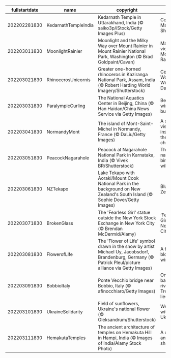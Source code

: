 |fullstartdate|name|copyright|title|image|
|--|--|--|--|--|
202202281830|KedarnathTempleIndia|Kedarnath Temple in Uttarakhand, India (© saiko3p/iStock/Getty Images Plus)|Celebrating Maha Shivratri|![](/en-IN/2022/03/202202281830KedarnathTempleIndia.jpg)|
202203011830|MoonlightRainier|Moonlight and the Milky Way over Mount Rainier in Mount Rainier National Park, Washington (© Brad Goldpaint/Cavan)|Majestic view of Mount Rainier|![](/en-IN/2022/03/202203011830MoonlightRainier.jpg)|
202203021830|RhinocerosUnicornis|Greater one-horned rhinoceros in Kaziranga National Park, Assam, India (© Robert Harding World Imagery/Shutterstock)|Celebrating World Wildlife Day|![](/en-IN/2022/03/202203021830RhinocerosUnicornis.jpg)|
202203031830|ParalympicCurling|The National Aquatics Center in Beijing, China (© Han Haidan/China News Service via Getty Images)|Beijing’s winter bubble|![](/en-IN/2022/03/202203031830ParalympicCurling.jpg)|
202203041830|NormandyMont|The island of Mont-Saint-Michel in Normandy, France (© DaLiu/Getty Images)|A saintly vision inspired the first chapel|![](/en-IN/2022/03/202203041830NormandyMont.jpg)|
202203051830|PeacockNagarahole|Peacock at Nagarahole National Park in Karnataka, India (© Vivek BR/Shutterstock)|The national bird in the wild|![](/en-IN/2022/03/202203051830PeacockNagarahole.jpg)|
202203061830|NZTekapo|Lake Tekapo with Aoraki/Mount Cook National Park in the background on New Zealand's South Island (© Sophie Dover/Getty Images)|Blue Zealand|![](/en-IN/2022/03/202203061830NZTekapo.jpg)|
202203071830|BrokenGlass|The 'Fearless Girl' statue outside the New York Stock Exchange in New York City (© Brendan McDermid/Alamy)|‘Fearless Girl’ rules New York City|![](/en-IN/2022/03/202203071830BrokenGlass.jpg)|
202203081830|FlowerofLife|The 'Flower of Life' symbol drawn in the snow by artist Michael Uy, Jacobsdorf, Brandenburg, Germany (© Patrick Pleul/picture alliance via Getty Images)|A flower blooms in winter|![](/en-IN/2022/03/202203081830FlowerofLife.jpg)|
202203091830|BobbioItaly|Ponte Vecchio bridge near Bobbio, Italy (© afinocchiaro/Getty Images)|On the left bank of the river Trebbia, lies...|![](/en-IN/2022/03/202203091830BobbioItaly.jpg)|
202203101830|UkraineSolidarity|Field of sunflowers, Ukraine's national flower (© Oleksandrum/Shutterstock)|We stand with Ukraine|![](/en-IN/2022/03/202203101830UkraineSolidarity.jpg)|
202203111830|HemakutaTemples|The ancient architecture of temples on Hemakuta Hill in Hampi, India (© Images of India/Alamy Stock Photo)|A cluster of ancient shrines|![](/en-IN/2022/03/202203111830HemakutaTemples.jpg)|
